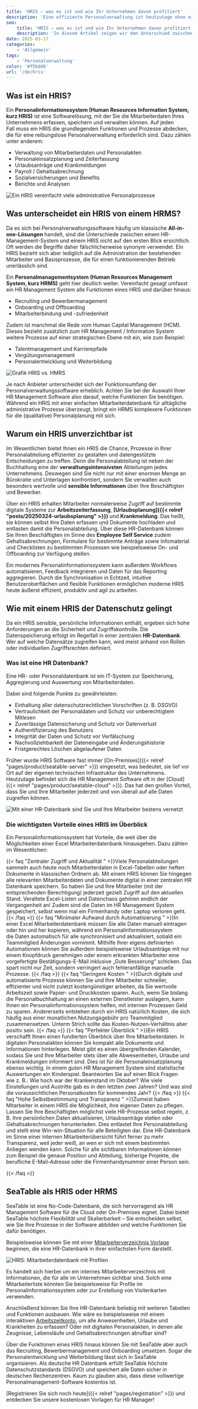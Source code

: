 ```yaml
---
title: 'HRIS – was es ist und wie Ihr Unternehmen davon profitiert'
description: 'Eine effiziente Personalverwaltung ist heutzutage ohne ein HRIS (Human Resources Information System) praktisch unmöglich – zumindest, wenn Ihr Unternehmen eine gewisse Größe erreicht hat. In diesem Artikel werfen wir einen Blick auf den Unterschied zwischen einem Personalinformationssystem (HRIS) und einem Personalmanagementsystem (HRMS) und diskutieren, wie Sie Ihr Personalmanagement mit einer Software samt HR-Datenbank effizienter gestalten.'
seo:
    title: 'HRIS – was es ist und wie Ihr Unternehmen davon profitiert'
    description: 'In diesem Artikel zeigen wir den Unterschied zwischen einem Personalinformationssystem (HRIS) und einem Personalmanagementsystem (HRMS)'
date: 2025-03-17
categories:
    - 'Allgemein'
tags:
    - 'Personalverwaltung'
color: '#f5bdd6'
url: '/de/hris'
---
```


## Was ist ein HRIS?

Ein **Personalinformationssystem (Human Resources Information System, kurz HRIS)** ist eine Softwarelösung, mit der Sie die Mitarbeiterdaten Ihres Unternehmens erfassen, speichern und verwalten können. Auf jeden Fall muss ein HRIS die grundlegenden Funktionen und Prozesse abdecken, die für eine reibungslose Personalverwaltung erforderlich sind. Dazu zählen unter anderem: 

- Verwaltung von Mitarbeiterdaten und Personalakten
- Personaleinsatzplanung und Zeiterfassung
- Urlaubsanträge und Krankmeldungen
- Payroll / Gehaltsabrechnung
- Sozialversicherungen und Benefits
- Berichte und Analysen

![Ein HRIS vereinfacht viele administrative Personalprozesse](Mitarbeiterverzeichnis.jpg)

## Was unterscheidet ein HRIS von einem HRMS?

Da es sich bei Personalverwaltungssoftware häufig um klassische **All-in-one-Lösungen** handelt, sind die Unterschiede zwischen einem HR-Management-System und einem HRIS nicht auf den ersten Blick ersichtlich. Oft werden die Begriffe daher fälschlicherweise synonym verwendet. Ein HRIS bezieht sich aber lediglich auf die Administration der bestehenden Mitarbeiter und Basisprozesse, die für einen funktionierenden Betrieb unerlässlich sind.

Ein **Personalmanagementsystem (Human Resources Management System, kurz HRMS)** geht hier deutlich weiter. Vereinfacht gesagt umfasst ein HR Management System alle Funktionen eines HRIS und darüber hinaus:

- Recruiting und Bewerbermanagement 
- Onboarding und Offboarding
- Mitarbeiterbindung und -zufriedenheit

Zudem ist manchmal die Rede vom Human Capital Management (HCM). Dieses bezieht zusätzlich zum HR Management / Information System weitere Prozesse auf einer strategischen Ebene mit ein, wie zum Beispiel:

- Talentmanagement und Karrierepfade
- Vergütungsmanagement
- Personalentwicklung und Weiterbildung

![Grafik HRIS vs. HMRS](Grafik-HRIS-vs-HMRS.jpg)

Je nach Anbieter unterscheidet sich der Funktionsumfang der Personalverwaltungssoftware erheblich. Achten Sie bei der Auswahl Ihrer HR Management Software also darauf, welche Funktionen Sie benötigen. Während ein HRIS mit einer einfachen Mitarbeiterdatenbank für alltägliche administrative Prozesse überzeugt, bringt ein HRMS komplexere Funktionen für die (qualitative) Personalplanung mit sich.

## Warum ein HRIS unverzichtbar ist

Im Wesentlichen bietet Ihnen ein HRIS die Chance, Prozesse in Ihrer Personalabteilung effizienter zu gestalten und datengestützte Entscheidungen zu treffen. Denn die Personalabteilung ist neben der Buchhaltung eine der **verwaltungsintensivsten** Abteilungen jedes Unternehmens. Deswegen sind Sie nicht nur mit einer enormen Menge an Bürokratie und Unterlagen konfrontiert, sondern Sie verwalten auch besonders wertvolle und **sensible Informationen** über Ihre Beschäftigten und Bewerber. 

Über ein HRIS erhalten Mitarbeiter normalerweise Zugriff auf bestimmte digitale Systeme zur **Arbeitszeiterfassung**, **[Urlaubsplanung]({{< relref "posts/20250324-urlaubsplanung" >}})** und **Krankmeldung**. Das heißt, sie können selbst ihre Daten erfassen und Dokumente hochladen und entlasten damit die Personalabteilung. Über diese HR-Datenbank können Sie Ihren Beschäftigten im Sinne des **Employee Self Service** zudem Gehaltsabrechnungen, Formulare für bestimmte Anträge sowie Infomaterial und Checklisten zu bestimmten Prozessen wie beispielsweise On- und Offboarding zur Verfügung stellen.

Ein modernes Personalinformationssystem kann außerdem Workflows automatisieren, Feedback integrieren und Daten für das Reporting aggregieren. Durch die Synchronisation in Echtzeit, intuitive Benutzeroberflächen und flexible Funktionen ermöglichen moderne HRIS heute äußerst effizient, produktiv und agil zu arbeiten.

## Wie mit einem HRIS der Datenschutz gelingt

Da ein HRIS sensible, persönliche Informationen enthält, ergeben sich hohe Anforderungen an die Sicherheit und Zugriffskontrolle. Die Datenspeicherung erfolgt im Regelfall in einer zentralen **HR-Datenbank**. Wer auf welche Datensätze zugreifen kann, wird meist anhand von Rollen oder individuellen Zugriffsrechten definiert.

### Was ist eine HR Datenbank?

Eine HR- oder Personaldatenbank ist ein IT-System zur Speicherung, Aggregierung und Auswertung von Mitarbeiterdaten.

Dabei sind folgende Punkte zu gewährleisten:

- Einhaltung aller datenschutzrechtlichen Vorschriften (z. B. DSGVO)
- Vertraulichkeit der Personaldaten und Schutz vor unberechtigtem Mitlesen
- Zuverlässige Datensicherung und Schutz vor Datenverlust
- Authentifizierung des Benutzers
- Integrität der Daten und Schutz vor Verfälschung
- Nachvollziehbarkeit der Dateneingabe und Änderungshistorie
- Fristgerechtes Löschen abgelaufener Daten

Früher wurde HRIS Software fast immer [On-Premises]({{< relref "pages/product/seatable-server" >}}) eingesetzt, was bedeutet, sie lief vor Ort auf der eigenen technischen Infrastruktur des Unternehmens. Heutzutage befindet sich die HR Management Software oft in der [Cloud]({{< relref "pages/product/seatable-cloud" >}}). Das hat den großen Vorteil, dass Sie und Ihre Mitarbeiter jederzeit und von überall auf alle Daten zugreifen können.

![Mit einer HR-Datenbank sind Sie und Ihre Mitarbeiter bestens vernetzt](Mitarbeiterverzeichnis2.jpg)

### Die wichtigsten Vorteile eines HRIS im Überblick

Ein Personalinformationssystem hat Vorteile, die weit über die Möglichkeiten einer Excel Mitarbeiterdatenbank hinausgehen. Dazu zählen im Wesentlichen:

{{< faq "Zentraler Zugriff und Aktualität " >}}Viele Personalabteilungen sammeln auch heute noch Mitarbeiterdaten in Excel-Tabellen oder heften Dokumente in klassischen Ordnern ab. Mit einem HRIS können Sie hingegen alle relevanten Mitarbeiterdaten und Dokumente digital in einer zentralen HR Datenbank speichern. So haben Sie und Ihre Mitarbeiter (mit der entsprechenden Berechtigung) jederzeit gezielt Zugriff auf den aktuellen Stand. Veraltete Excel-Listen und Datenchaos gehören endlich der Vergangenheit an! Zudem sind die Daten im HR Management System gespeichert, selbst wenn mal ein Firmenhandy oder Laptop verloren geht.
{{< /faq >}}
{{< faq "Minimaler Aufwand durch Automatisierung " >}}In einer Excel Mitarbeiterdatenbank müssen Sie alle Daten manuell eintragen oder hin und her kopieren, während ein Personalinformationssystem die Daten automatisch für alle synchronisiert und aktualisiert, sobald ein Teammitglied Änderungen vornimmt. Mithilfe Ihrer eigens definierten Automationen können Sie außerdem beispielsweise Urlaubsanträge mit nur einem Knopfdruck genehmigen oder einem erkrankten Mitarbeiter eine vorgefertigte Bestätigungs-E-Mail inklusive „Gute Besserung“ schicken. Das spart nicht nur Zeit, sondern verringert auch fehleranfällige manuelle Prozesse.
{{< /faq >}}
{{< faq "Geringere Kosten " >}}Durch digitale und automatisierte Prozesse können Sie und Ihre Mitarbeiter schneller, effizienter und nicht zuletzt kostengünstiger arbeiten, da Sie wertvolle Arbeitszeit sowie Papier- und Druckkosten sparen. Auch, wenn Sie bislang die Personalbuchhaltung an einen externen Dienstleister auslagern, kann Ihnen ein Personalinformationssystem helfen, mit internen Prozessen Geld zu sparen. Andererseits entstehen durch ein HRIS natürlich Kosten, die sich häufig aus einer monatlichen Nutzungsgebühr pro Teammitglied zusammensetzen. Unterm Strich sollte das Kosten-Nutzen-Verhältnis aber positiv sein.
{{< /faq >}}
{{< faq "Perfekter Überblick " >}}Ein HRIS verschafft Ihnen einen fundierten Überblick über Ihre Mitarbeiterdaten. In digitalen Personalakten können Sie kompakt alle Dokumente und Informationen hinterlegen. Meist gibt es einen übergreifenden Kalender, sodass Sie und Ihre Mitarbeiter stets über alle Abwesenheiten, Urlaube und Krankmeldungen informiert sind. Dies ist für die Personaleinsatzplanung ebenso wichtig. In einem guten HR Management System sind statistische Auswertungen ein Kinderspiel. Beantworten Sie auf einen Blick Fragen wie z. B.: Wie hoch war der Krankenstand im Oktober? Wie viele Einstellungen und Austritte gab es in den letzten zwei Jahren? Und was sind die voraussichtlichen Personalkosten für kommendes Jahr?
{{< /faq >}}
{{< faq "Hohe Selbstbestimmung und Transparenz " >}}Zumeist haben Mitarbeiter in einem HRIS die Möglichkeit, ihre eigenen Daten zu pflegen. Lassen Sie Ihre Beschäftigten möglichst viele HR-Prozesse selbst regeln, z. B. ihre persönlichen Daten aktualisieren, Urlaubsanträge stellen oder Gehaltsabrechnungen herunterladen. Dies entlastet Ihre Personalabteilung und stellt eine Win-win-Situation für alle Beteiligten dar. Eine HR-Datenbank im Sinne einer internen Mitarbeiterübersicht führt ferner zu mehr Transparenz, weil jeder weiß, an wen er sich mit einem bestimmten Anliegen wenden kann. Solche für alle sichtbaren Informationen können zum Beispiel die genaue Position und Abteilung, bisherige Projekte, die berufliche E-Mail-Adresse oder die Firmenhandynummer einer Person sein.

{{< /faq >}}

## SeaTable als HRIS oder HRMS

SeaTable ist eine No-Code-Datenbank, die sich hervorragend als HR Management Software für die Cloud oder On-Premises eignet. Dabei bietet SeaTable höchste Flexibilität und Skalierbarkeit – Sie entscheiden selbst, wie Sie Ihre Prozesse in der Software abbilden und welche Funktionen Sie dafür benötigen.

Beispielsweise können Sie mit einer [Mitarbeiterverzeichnis Vorlage](https://seatable.io/vorlage/ijapmslssfu7r-6q6x9boq/) beginnen, die eine HR-Datenbank in ihrer einfachsten Form darstellt.

![HRIS: Mitarbeiterdatenbank mit Profilen](Mitarbeiterdatenbank-mit-Profilen.jpg)

Es handelt sich hierbei um ein internes Mitarbeiterverzeichnis mit Informationen, die für alle im Unternehmen sichtbar sind. Solch eine Mitarbeiterliste könnten Sie beispielsweise für Profile im Personalinformationssystem oder zur Erstellung von Visitenkarten verwenden.

Anschließend können Sie Ihre HR-Datenbank beliebig mit weiteren Tabellen und Funktionen ausbauen. Wie wäre es beispielsweise mit einem interaktiven [Arbeitszeitkonto](https://seatable.io/vorlage/fyp0x2y-s-ut3m-wcbpzbq/), um alle Anwesenheiten, Urlaube und Krankheiten zu erfassen? Oder mit digitalen Personalakten, in denen alle Zeugnisse, Lebensläufe und Gehaltsabrechnungen abrufbar sind?

Über die Funktionen eines HRIS hinaus können Sie mit SeaTable aber auch das Recruiting, Bewerbermanagement und Onboarding umsetzen. Sogar die Personalentwicklung und Weiterbildung lässt sich in SeaTable organisieren. Als deutsche HR Datenbank erfüllt SeaTable höchste Datenschutzstandards (DSGVO) und speichert alle Daten sicher in deutschen Rechenzentren. Kaum zu glauben also, dass diese vollwertige Personalmanagement-Software kostenlos ist.

[Registrieren Sie sich noch heute]({{< relref "pages/registration" >}}) und entdecken Sie unsere kostenlosen Vorlagen für HR Manager!
